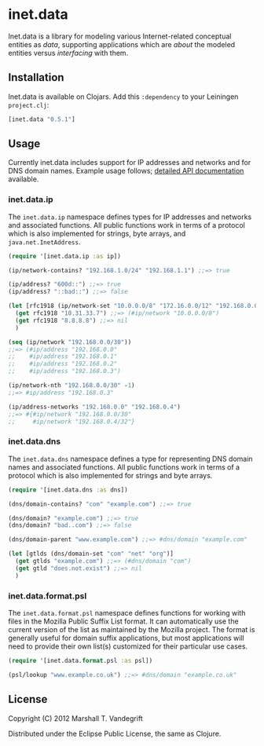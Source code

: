 # inet.data

Inet.data is a library for modeling various Internet-related conceptual
entities as *data*, supporting applications which are *about* the modeled
entities versus *interfacing* with them.

## Installation

Inet.data is available on Clojars.  Add this `:dependency` to your Leiningen
`project.clj`:

```clj
[inet.data "0.5.1"]
```

## Usage

Currently inet.data includes support for IP addresses and networks and for DNS
domain names.  Example usage follows; [detailed API
documentation](http://llasram.github.com/inet.data/) available.

### inet.data.ip

The `inet.data.ip` namespace defines types for IP addresses and networks and
associated functions.  All public functions work in terms of a protocol which
is also implemented for strings, byte arrays, and `java.net.InetAddress`.

```clj
(require '[inet.data.ip :as ip])

(ip/network-contains? "192.168.1.0/24" "192.168.1.1") ;;=> true

(ip/address? "600d::") ;;=> true
(ip/address? "::bad::") ;;=> false

(let [rfc1918 (ip/network-set "10.0.0.0/8" "172.16.0.0/12" "192.168.0.0/16")]
  (get rfc1918 "10.31.33.7") ;;=> (#ip/network "10.0.0.0/8")
  (get rfc1918 "8.8.8.8") ;;=> nil
  )

(seq (ip/network "192.168.0.0/30"))
;;=> (#ip/address "192.168.0.0"
;;    #ip/address "192.168.0.1"
;;    #ip/address "192.168.0.2"
;;    #ip/address "192.168.0.3")

(ip/network-nth "192.168.0.0/30" -1)
;;=> #ip/address "192.168.0.3"

(ip/address-networks "192.168.0.0" "192.168.0.4")
;;=> #{#ip/network "192.168.0.0/30"
;;     #ip/network "192.168.0.4/32"}
```

### inet.data.dns

The `inet.data.dns` namespace defines a type for representing DNS domain names
and associated functions.  All public functions work in terms of a protocol
which is also implemented for strings and byte arrays.

```clj
(require '[inet.data.dns :as dns])

(dns/domain-contains? "com" "example.com") ;;=> true

(dns/domain? "example.com") ;;=> true
(dns/domain? "bad..com") ;;=> false

(dns/domain-parent "www.example.com") ;;=> #dns/domain "example.com"

(let [gtlds (dns/domain-set "com" "net" "org")]
  (get gtlds "example.com") ;;=> (#dns/domain "com")
  (get gtld "does.not.exist") ;;=> nil
  )
```

### inet.data.format.psl

The `inet.data.format.psl` namespace defines functions for working with files
in the Mozilla Public Suffix List format.  It can automatically use the current
version of the list as maintained by the Mozilla project.  The format is
generally useful for domain suffix applications, but most applications will
need to provide their own list(s) customized for their particular use cases.

```clj
(require '[inet.data.format.psl :as psl])

(psl/lookup "www.example.co.uk") ;;=> #dns/domain "example.co.uk"
```

## License

Copyright (C) 2012 Marshall T. Vandegrift

Distributed under the Eclipse Public License, the same as Clojure.
